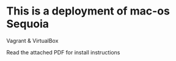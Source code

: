 # This is a deployment of mac-os Sequoia

Vagrant & VirtualBox

Read the attached PDF for install instructions
